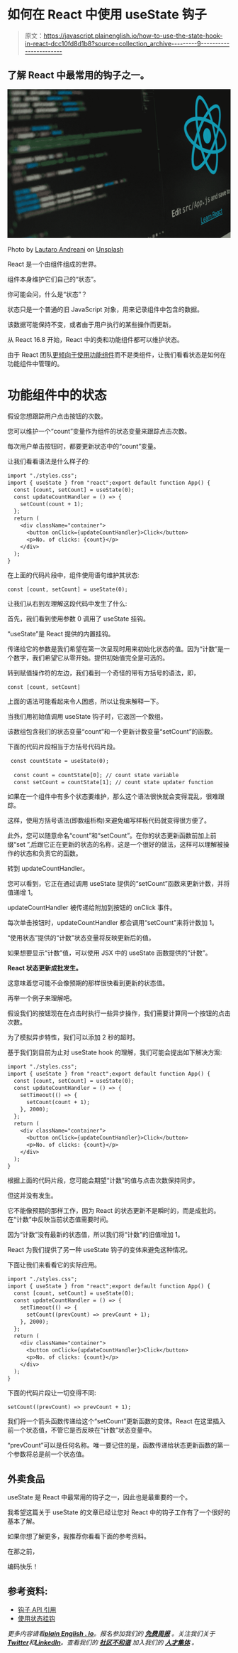 # 如何在 React 中使用 useState 钩子

> 原文：<https://javascript.plainenglish.io/how-to-use-the-state-hook-in-react-dcc10fd8d1b8?source=collection_archive---------9----------------------->

## 了解 React 中最常用的钩子之一。

![](img/518f70ba9024beb4be2ec3abfe330abe.png)

Photo by [Lautaro Andreani](https://unsplash.com/@lautaroandreani?utm_source=medium&utm_medium=referral) on [Unsplash](https://unsplash.com?utm_source=medium&utm_medium=referral)

React 是一个由组件组成的世界。

组件本身维护它们自己的“状态”。

你可能会问，什么是“状态”？

状态只是一个普通的旧 JavaScript 对象，用来记录组件中包含的数据。

该数据可能保持不变，或者由于用户执行的某些操作而更新。

从 React 16.8 开始，React 中的类和功能组件都可以维护状态。

由于 React 团队[更倾向于使用功能组件](https://reactjs.org/docs/hooks-intro.html#motivation)而不是类组件，让我们看看状态是如何在功能组件中管理的。

# 功能组件中的状态

假设您想跟踪用户点击按钮的次数。

您可以维护一个“count”变量作为组件的状态变量来跟踪点击次数。

每次用户单击按钮时，都要更新状态中的“count”变量。

让我们看看语法是什么样子的:

```
import "./styles.css";
import { useState } from "react";export default function App() {
  const [count, setCount] = useState(0);
  const updateCountHandler = () => {
    setCount(count + 1);
  };
  return (
    <div className="container">
      <button onClick={updateCountHandler}>Click</button>
      <p>No. of clicks: {count}</p>
    </div>
  );
}
```

在上面的代码片段中，组件使用语句维护其状态:

```
const [count, setCount] = useState(0);
```

让我们从右到左理解这段代码中发生了什么:

首先，我们看到使用参数 0 调用了 useState 挂钩。

“useState”是 React 提供的内置挂钩。

传递给它的参数是我们希望在第一次呈现时用来初始化状态的值。因为“计数”是一个数字，我们希望它从零开始。提供初始值完全是可选的。

转到赋值操作符的左边，我们看到一个奇怪的带有方括号的语法，即，

```
const [count, setCount]
```

上面的语法可能看起来令人困惑，所以让我来解释一下。

当我们用初始值调用 useState 钩子时，它返回一个数组。

该数组包含我们的状态变量“count”和一个更新计数变量“setCount”的函数。

下面的代码片段相当于方括号代码片段。

```
 const countState = useState(0);

  const count = countState[0]; // count state variable  
  const setCount = countState[1]; // count state updater function
```

如果在一个组件中有多个状态要维护，那么这个语法很快就会变得混乱，很难跟踪。

这样，使用方括号语法(即数组析构)来避免编写样板代码就变得很方便了。

此外，您可以随意命名“count”和“setCount”。在你的状态更新函数前加上前缀“set ”,后跟它正在更新的状态的名称，这是一个很好的做法，这样可以理解被操作的状态和负责它的函数。

转到 updateCountHandler。

您可以看到，它正在通过调用 useState 提供的“setCount”函数来更新计数，并将值递增 1。

updateCountHandler 被传递给附加到按钮的 onClick 事件。

每次单击按钮时，updateCountHandler 都会调用“setCount”来将计数加 1。

“使用状态”提供的“计数”状态变量将反映更新后的值。

如果想要显示“计数”值，可以使用 JSX 中的 useState 函数提供的“计数”。

**React 状态更新成批发生。**

这意味着您可能不会像预期的那样很快看到更新的状态值。

再举一个例子来理解吧。

假设我们的按钮现在在点击时执行一些异步操作，我们需要计算同一个按钮的点击次数。

为了模拟异步特性，我们可以添加 2 秒的超时。

基于我们到目前为止对 useState hook 的理解，我们可能会提出如下解决方案:

```
import "./styles.css";
import { useState } from "react";export default function App() {
  const [count, setCount] = useState(0);
  const updateCountHandler = () => {
    setTimeout(() => {
      setCount(count + 1);
    }, 2000);
  };
  return (
    <div className="container">
      <button onClick={updateCountHandler}>Click</button>
      <p>No. of clicks: {count}</p>
    </div>
  );
}
```

根据上面的代码片段，您可能会期望“计数”的值与点击次数保持同步。

但这并没有发生。

它不能像预期的那样工作，因为 React 的状态更新不是瞬时的，而是成批的。在“计数”中反映当前状态值需要时间。

因为“计数”没有最新的状态值，所以我们将“计数”的旧值增加 1。

React 为我们提供了另一种 useState 钩子的变体来避免这种情况。

下面让我们来看看它的实际应用。

```
import "./styles.css";
import { useState } from "react";export default function App() {
  const [count, setCount] = useState(0);
  const updateCountHandler = () => {
    setTimeout(() => {
      setCount((prevCount) => prevCount + 1);
    }, 2000);
  };
  return (
    <div className="container">
      <button onClick={updateCountHandler}>Click</button>
      <p>No. of clicks: {count}</p>
    </div>
  );
}
```

下面的代码片段让一切变得不同:

```
setCount((prevCount) => prevCount + 1);
```

我们将一个箭头函数传递给这个“setCount”更新函数的变体。React 在这里插入前一个状态值，不管它是否反映在“计数”状态变量中。

“prevCount”可以是任何名称。唯一要记住的是，函数传递给状态更新函数的第一个参数将总是前一个状态值。

## 外卖食品

useState 是 React 中最常用的钩子之一，因此也是最重要的一个。

我希望这篇关于 useState 的文章已经让您对 React 中的钩子工作有了一个很好的基本了解。

如果你想了解更多，我推荐你看看下面的参考资料。

在那之前，

编码快乐！

## 参考资料:

*   [钩子 API 引用](https://reactjs.org/docs/hooks-reference.html#usestate)
*   [使用状态挂钩](https://reactjs.org/docs/hooks-state.html)

*更多内容请看*[***plain English . io***](https://plainenglish.io/)*。报名参加我们的* [***免费周报***](http://newsletter.plainenglish.io/) *。关注我们关于*[***Twitter***](https://twitter.com/inPlainEngHQ)**和*[***LinkedIn***](https://www.linkedin.com/company/inplainenglish/)*。查看我们的* [***社区不和谐***](https://discord.gg/GtDtUAvyhW) *加入我们的* [***人才集体***](https://inplainenglish.pallet.com/talent/welcome) *。**